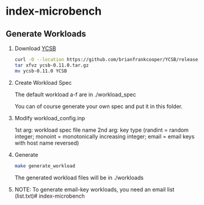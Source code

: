 # index-microbench

## Generate Workloads ##

1. Download [YCSB](https://github.com/brianfrankcooper/YCSB/releases/latest)

   ```sh
   curl -O --location https://github.com/brianfrankcooper/YCSB/releases/download/0.11.0/ycsb-0.11.0.tar.gz
   tar xfvz ycsb-0.11.0.tar.gz
   mv ycsb-0.11.0 YCSB
   ```

2. Create Workload Spec

   The default workload a-f are in ./workload_spec

   You can of course generate your own spec and put it in this folder.

3. Modify workload_config.inp

   1st arg: workload spec file name
   2nd arg: key type (randint = random integer; monoint = monotonically increasing integer; email = email keys with host name reversed)

4. Generate

   ```sh
   make generate_workload
   ```

   The generated workload files will be in ./workloads

5. NOTE: To generate email-key workloads, you need an email list (list.txt)# index-microbench
